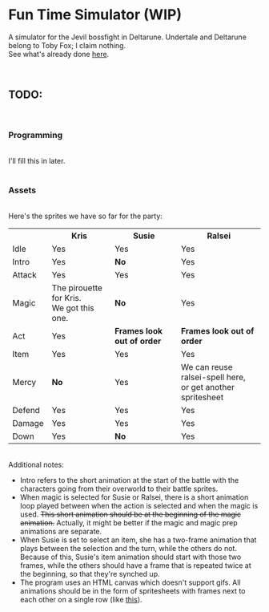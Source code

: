 # Fun Time Simulator (WIP)
A simulator for the Jevil bossfight in Deltarune. Undertale and Deltarune belong to Toby Fox; I claim nothing.<br>
See what's already done <a href="https://krlw890.github.io/jevil-simulator/Jevil's%20Fun%20Time.html">here</a>.

<br>

<h2>TODO:</h2><br>
<h3>Programming</h3><br>
I'll fill this in later.<br><br>

<h3>Assets</h3><br>
Here's the sprites we have so far for the party:<br>
<table><tbody>
 <tr>
  <th></th>
  <th>Kris</th>
  <th>Susie</th>
  <th>Ralsei</th>
 </tr>
 <tr>
  <td>Idle</td>
  <td>Yes</td>
  <td>Yes</td>
  <td>Yes</td>
 </tr>
 <tr>
  <td>Intro</td>
  <td>Yes</td>
  <td><strong>No</strong></td>
  <td>Yes</td>
 </tr>
 <tr>
  <td>Attack</td>
  <td>Yes</td>
  <td>Yes</td>
  <td>Yes</td>
 </tr>
 <tr>
  <td>Magic</td>
  <td>The pirouette for Kris.<br>We got this one.</td>
  <td><strong>No</strong></td>
  <td>Yes</td>
 </tr>
 <tr>
  <td>Act</td>
  <td>Yes</td>
  <td><strong>Frames look out of order</strong></td>
  <td><strong>Frames look out of order</strong></td>
 </tr>
 <tr>
  <td>Item</td>
  <td>Yes</td>
  <td>Yes</td>
  <td>Yes</td>
 </tr>
 <tr>
  <td>Mercy</td>
  <td><strong>No</strong></td>
  <td>Yes</td>
  <td>We can reuse ralsei-spell here,<br>or get another spritesheet</td>
 </tr>
 <tr>
  <td>Defend</td>
  <td>Yes</td>
  <td>Yes</td>
  <td>Yes</td>
 </tr>
 <tr>
  <td>Damage</td>
  <td>Yes</td>
  <td>Yes</td>
  <td>Yes</td>
 </tr>
 <tr>
  <td>Down</td>
  <td>Yes</td>
  <td><strong>No</strong></td>
  <td>Yes</td>
 </tr>
</tbody></table><br>
Additional notes:<br>
<ul>
<li>Intro refers to the short animation at the start of the battle with the characters going from their overworld to their battle sprites.
<li>When magic is selected for Susie or Ralsei, there is a short animation loop played between when the action is selected and when the magic is used. <s>This short animation should be at the beginning of the magic animation.</s> Actually, it might be better if the magic and magic prep animations are separate.
<li>When Susie is set to select an item, she has a two-frame animation that plays between the selection and the turn, while the others do not. Because of this, Susie's item animation should start with those two frames, while the others should have a frame that is repeated twice at the beginning, so that they're synched up.
<li>The program uses an HTML canvas which doesn't support gifs. All animations should be in the form of spritesheets with frames next to each other on a single row (like <a href="https://github.com/KRLW890/jevil-simulator/blob/master/images/kris-idle.png">this</a>).




